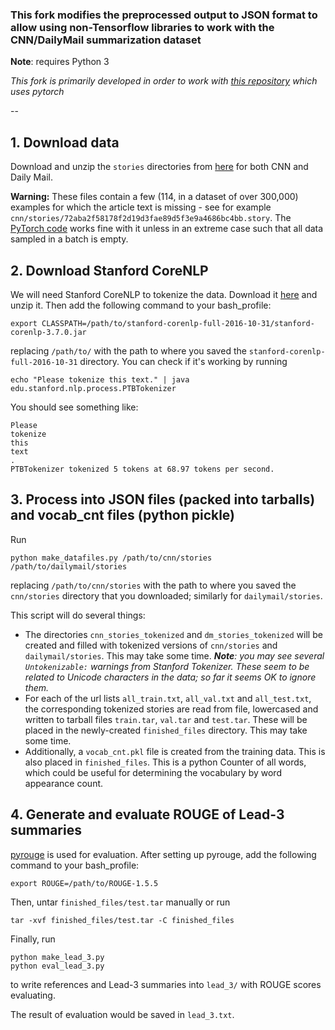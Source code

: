 ### This fork modifies the preprocessed output to JSON format to allow using non-Tensorflow libraries to work with the CNN/DailyMail summarization dataset
**Note**: requires Python 3

*This fork is primarily developed in order to work with [this repository](https://github.com/ChenRocks/fast_abs_rl) which uses pytorch*

-- 

## 1. Download data
Download and unzip the `stories` directories from [here](http://cs.nyu.edu/~kcho/DMQA/) for both CNN and Daily Mail. 

**Warning:** These files contain a few (114, in a dataset of over 300,000) examples for which the article text is missing - see for example `cnn/stories/72aba2f58178f2d19d3fae89d5f3e9a4686bc4bb.story`. The [PyTorch code](https://github.com/ChenRocks/fast_abs_rl) works fine with it unless in an extreme case such that all data sampled in a batch is empty.

## 2. Download Stanford CoreNLP
We will need Stanford CoreNLP to tokenize the data. Download it [here](https://stanfordnlp.github.io/CoreNLP/) and unzip it. Then add the following command to your bash_profile:
```
export CLASSPATH=/path/to/stanford-corenlp-full-2016-10-31/stanford-corenlp-3.7.0.jar
```
replacing `/path/to/` with the path to where you saved the `stanford-corenlp-full-2016-10-31` directory. You can check if it's working by running
```
echo "Please tokenize this text." | java edu.stanford.nlp.process.PTBTokenizer
```
You should see something like:
```
Please
tokenize
this
text
.
PTBTokenizer tokenized 5 tokens at 68.97 tokens per second.
```
## 3. Process into JSON files (packed into tarballs) and vocab_cnt files (python pickle)
Run
```
python make_datafiles.py /path/to/cnn/stories /path/to/dailymail/stories
```
replacing `/path/to/cnn/stories` with the path to where you saved the `cnn/stories` directory that you downloaded; similarly for `dailymail/stories`.

This script will do several things:
* The directories `cnn_stories_tokenized` and `dm_stories_tokenized` will be created and filled with tokenized versions of `cnn/stories` and `dailymail/stories`. This may take some time. ***Note**: you may see several `Untokenizable:` warnings from Stanford Tokenizer. These seem to be related to Unicode characters in the data; so far it seems OK to ignore them.*
* For each of the url lists `all_train.txt`, `all_val.txt` and `all_test.txt`, the corresponding tokenized stories are read from file, lowercased and written to tarball files `train.tar`, `val.tar` and `test.tar`. These will be placed in the newly-created `finished_files` directory. This may take some time.
* Additionally, a `vocab_cnt.pkl` file is created from the training data. This is also placed in `finished_files`. This is a python Counter of all words, which could be useful for determining the vocabulary by word appearance count.

## 4. Generate and evaluate ROUGE of Lead-3 summaries
[pyrouge](https://github.com/bheinzerling/pyrouge/) is used for evaluation.
After setting up pyrouge, add the following command to your bash_profile:
```
export ROUGE=/path/to/ROUGE-1.5.5
```

Then, untar `finished_files/test.tar` manually or run
```
tar -xvf finished_files/test.tar -C finished_files
```

Finally, run
```
python make_lead_3.py
python eval_lead_3.py
```
to write references and Lead-3 summaries into `lead_3/` with ROUGE scores evaluating.

The result of evaluation would be saved in `lead_3.txt`.
